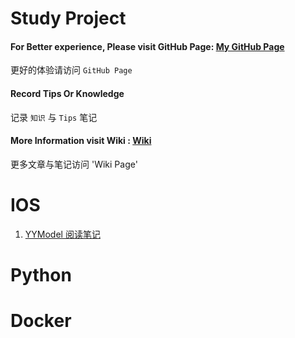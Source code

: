 # Study Project

#### For Better experience, Please visit GitHub Page: [My GitHub Page](http://swlfigo.github.io)

更好的体验请访问 `GitHub Page`

#### Record Tips Or Knowledge
            
记录 `知识` 与 `Tips` 笔记

#### More Information visit Wiki : [Wiki](https://github.com/swlfigo/Study/wiki/)

更多文章与笔记访问 'Wiki Page'

# IOS
1. [YYModel 阅读笔记](https://github.com/swlfigo/Study/wiki/YYModel%E9%98%85%E8%AF%BB%E5%AD%A6%E4%B9%A0)


# Python




# Docker


